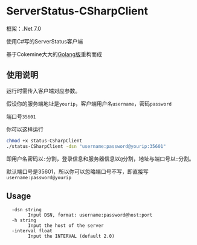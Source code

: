 # ServerStatus-CSharpClient

框架：.Net 7.0

使用C#写的ServerStatus客户端

基于Cokemine大大的[Golang版](https://github.com/cokemine/ServerStatus-goclient)重构而成

## 使用说明

运行时需传入客户端对应参数。

假设你的服务端地址是`yourip`，客户端用户名`username`，密码`password`

端口号`35601`

你可以这样运行

```bash
chmod +x status-CSharpClient
./status-CSharpClient -dsn "username:password@yourip:35601"
```

即用户名密码以`:`分割，登录信息和服务器信息以`@`分割，地址与端口号以`:`分割。

默认端口号是35601，所以你可以忽略端口号不写，即直接写`username:password@yourip`

## Usage

```
  -dsn string
        Input DSN, format: username:password@host:port
  -h string
        Input the host of the server
  -interval float
        Input the INTERVAL (default 2.0)
  
```





